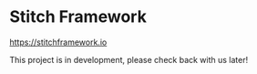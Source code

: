 # Stitch Framework
https://stitchframework.io

This project is in development, please check back with us later!
